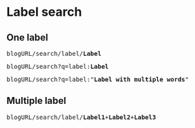 # Label search
## One label

<pre>blogURL/search/label/<b>Label</b></pre>

<pre>blogURL/search?q=label:<b>Label</b></pre>

<pre>blogURL/search?q=label:"<b>Label with multiple words</b>"</pre>

## Multiple label

<pre>blogURL/search/label/<b>Label1</b>+<b>Label2</b>+<b>Label3</b></pre>

